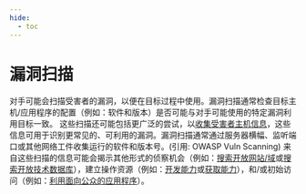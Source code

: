 ```yaml
---
hide:
  - toc
---
```


# 漏洞扫描

对手可能会扫描受害者的漏洞，以便在目标过程中使用。漏洞扫描通常检查目标主机/应用程序的配置（例如：软件和版本）是否可能与对手可能使用的特定漏洞利用目标一致。  这些扫描还可能包括更广泛的尝试，以[收集受害者主机信息](https://attack.mitre.org/techniques/T1592)，这些信息可用于识别更常见的、可利用的漏洞。漏洞扫描通常通过服务器横幅、监听端口或其他网络工件收集运行的软件和版本号。(引用: OWASP Vuln Scanning) 来自这些扫描的信息可能会揭示其他形式的侦察机会（例如：[搜索开放网站/域](https://attack.mitre.org/techniques/T1593)或[搜索开放技术数据库](https://attack.mitre.org/techniques/T1596)），建立操作资源（例如：[开发能力](https://attack.mitre.org/techniques/T1587)或[获取能力](https://attack.mitre.org/techniques/T1588)），和/或初始访问（例如：[利用面向公众的应用程序](https://attack.mitre.org/techniques/T1190)）。
